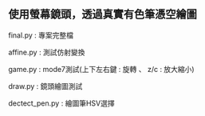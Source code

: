 使用螢幕鏡頭，透過真實有色筆憑空繪圖
------------------------------------
final.py : 專案完整檔

affine.py : 測試仿射變換

game.py : mode7測試(上下左右鍵 : 旋轉 、 z/c : 放大縮小)

draw.py : 鏡頭繪圖測試

dectect_pen.py : 繪圖筆HSV選擇
